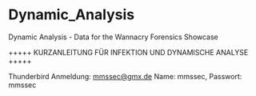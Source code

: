# Dynamic_Analysis
Dynamic Analysis - Data for the Wannacry Forensics Showcase

+++++ KURZANLEITUNG FÜR INFEKTION UND DYNAMISCHE ANALYSE +++++


Thunderbird Anmeldung: mmssec@gmx.de
Name: mmssec, Passwort: mmssec
